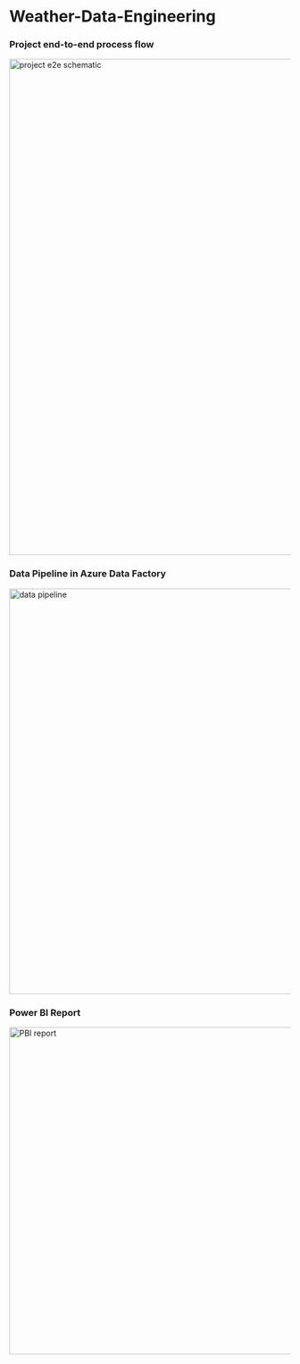 # Weather-Data-Engineering
### Project end-to-end process flow
<img width="887" alt="project e2e schematic" src="https://github.com/johnuzoma/Weather-Data-Engineering/assets/18267074/072e85f1-5aa2-4b04-a4c6-b37e2417586b">


### Data Pipeline in Azure Data Factory
<img width="725" alt="data pipeline" src="https://github.com/johnuzoma/Weather-Data-Engineering/assets/18267074/04c2b4da-cccc-41d3-b76d-cbba01432fa0">

### Power BI Report
<img width="585" alt="PBI report" src="https://github.com/johnuzoma/Weather-Data-Engineering/assets/18267074/1a053ecc-4a12-41f7-93c4-fe5fb5f61c76">


